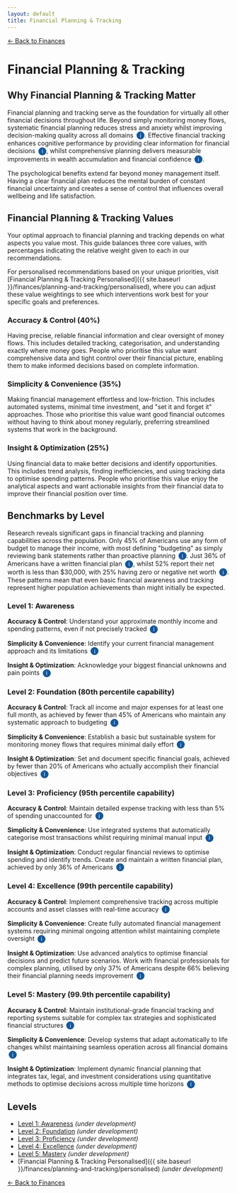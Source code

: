 ```yaml
---
layout: default
title: Financial Planning & Tracking
---
```


[← Back to Finances](../)
# Financial Planning & Tracking

## Why Financial Planning & Tracking Matter

Financial planning and tracking serve as the foundation for virtually all other financial decisions throughout life. Beyond simply monitoring money flows, systematic financial planning reduces stress and anxiety whilst improving decision-making quality across all domains <span class="info-icon" onclick="showReasoning('stress-reduction')">i</span>. Effective financial tracking enhances cognitive performance by providing clear information for financial decisions <span class="info-icon" onclick="showReasoning('cognitive-benefits')">i</span>, whilst comprehensive planning delivers measurable improvements in wealth accumulation and financial confidence <span class="info-icon" onclick="showReasoning('planning-benefits')">i</span>.

The psychological benefits extend far beyond money management itself. Having a clear financial plan reduces the mental burden of constant financial uncertainty and creates a sense of control that influences overall wellbeing and life satisfaction.

## Financial Planning & Tracking Values

Your optimal approach to financial planning and tracking depends on what aspects you value most. This guide balances three core values, with percentages indicating the relative weight given to each in our recommendations.

For personalised recommendations based on your unique priorities, visit [Financial Planning & Tracking Personalised]({{ site.baseurl }}/finances/planning-and-tracking/personalised), where you can adjust these value weightings to see which interventions work best for your specific goals and preferences.

### Accuracy & Control (40%)
Having precise, reliable financial information and clear oversight of money flows. This includes detailed tracking, categorisation, and understanding exactly where money goes. People who prioritise this value want comprehensive data and tight control over their financial picture, enabling them to make informed decisions based on complete information.

### Simplicity & Convenience (35%)
Making financial management effortless and low-friction. This includes automated systems, minimal time investment, and "set it and forget it" approaches. Those who prioritise this value want good financial outcomes without having to think about money regularly, preferring streamlined systems that work in the background.

### Insight & Optimization (25%)
Using financial data to make better decisions and identify opportunities. This includes trend analysis, finding inefficiencies, and using tracking data to optimise spending patterns. People who prioritise this value enjoy the analytical aspects and want actionable insights from their financial data to improve their financial position over time.

## Benchmarks by Level

Research reveals significant gaps in financial tracking and planning capabilities across the population. Only 45% of Americans use any form of budget to manage their income, with most defining "budgeting" as simply reviewing bank statements rather than proactive planning <span class="info-icon" onclick="showReasoning('budgeting-stats')">i</span>. Just 36% of Americans have a written financial plan <span class="info-icon" onclick="showReasoning('planning-stats')">i</span>, whilst 52% report their net worth is less than $30,000, with 25% having zero or negative net worth <span class="info-icon" onclick="showReasoning('net-worth-stats')">i</span>. These patterns mean that even basic financial awareness and tracking represent higher population achievements than might initially be expected.

### Level 1: Awareness

**Accuracy & Control**: Understand your approximate monthly income and spending patterns, even if not precisely tracked <span class="info-icon" onclick="showReasoning('level1-accuracy')">i</span>

**Simplicity & Convenience**: Identify your current financial management approach and its limitations <span class="info-icon" onclick="showReasoning('level1-simplicity')">i</span>

**Insight & Optimization**: Acknowledge your biggest financial unknowns and pain points <span class="info-icon" onclick="showReasoning('level1-insight')">i</span>

### Level 2: Foundation (80th percentile capability)

**Accuracy & Control**: Track all income and major expenses for at least one full month, as achieved by fewer than 45% of Americans who maintain any systematic approach to budgeting <span class="info-icon" onclick="showReasoning('level2-accuracy')">i</span>

**Simplicity & Convenience**: Establish a basic but sustainable system for monitoring money flows that requires minimal daily effort <span class="info-icon" onclick="showReasoning('level2-simplicity')">i</span>

**Insight & Optimization**: Set and document specific financial goals, achieved by fewer than 20% of Americans who actually accomplish their financial objectives <span class="info-icon" onclick="showReasoning('level2-insight')">i</span>

### Level 3: Proficiency (95th percentile capability)

**Accuracy & Control**: Maintain detailed expense tracking with less than 5% of spending unaccounted for <span class="info-icon" onclick="showReasoning('level3-accuracy')">i</span>

**Simplicity & Convenience**: Use integrated systems that automatically categorise most transactions whilst requiring minimal manual input <span class="info-icon" onclick="showReasoning('level3-simplicity')">i</span>

**Insight & Optimization**: Conduct regular financial reviews to optimise spending and identify trends. Create and maintain a written financial plan, achieved by only 36% of Americans <span class="info-icon" onclick="showReasoning('level3-insight')">i</span>

### Level 4: Excellence (99th percentile capability)

**Accuracy & Control**: Implement comprehensive tracking across multiple accounts and asset classes with real-time accuracy <span class="info-icon" onclick="showReasoning('level4-accuracy')">i</span>

**Simplicity & Convenience**: Create fully automated financial management systems requiring minimal ongoing attention whilst maintaining complete oversight <span class="info-icon" onclick="showReasoning('level4-simplicity')">i</span>

**Insight & Optimization**: Use advanced analytics to optimise financial decisions and predict future scenarios. Work with financial professionals for complex planning, utilised by only 37% of Americans despite 66% believing their financial planning needs improvement <span class="info-icon" onclick="showReasoning('level4-insight')">i</span>

### Level 5: Mastery (99.9th percentile capability)

**Accuracy & Control**: Maintain institutional-grade financial tracking and reporting systems suitable for complex tax strategies and sophisticated financial structures <span class="info-icon" onclick="showReasoning('level5-accuracy')">i</span>

**Simplicity & Convenience**: Develop systems that adapt automatically to life changes whilst maintaining seamless operation across all financial domains <span class="info-icon" onclick="showReasoning('level5-simplicity')">i</span>

**Insight & Optimization**: Implement dynamic financial planning that integrates tax, legal, and investment considerations using quantitative methods to optimise decisions across multiple time horizons <span class="info-icon" onclick="showReasoning('level5-insight')">i</span>

## Levels

- [Level 1: Awareness](level-1) *(under development)*
- [Level 2: Foundation](level-2) *(under development)*
- [Level 3: Proficiency](level-3) *(under development)*
- [Level 4: Excellence](level-4) *(under development)*
- [Level 5: Mastery](level-5) *(under development)*
- [Financial Planning & Tracking Personalised]({{ site.baseurl }}/finances/planning-and-tracking/personalised) *(under development)*

[← Back to Finances](../)

<style>
.info-icon {
    background-color: #155799;
    color: white;
    border-radius: 50%;
    width: 18px;
    height: 18px;
    display: inline-flex;
    align-items: center;
    justify-content: center;
    font-size: 12px;
    cursor: pointer;
    transition: background-color 0.3s;
    user-select: none;
    margin-left: 3px;
}

.info-icon:hover {
    background-color: #0d47a1;
}

.reasoning-popup {
    display: none;
    position: fixed;
    top: 50%;
    left: 50%;
    transform: translate(-50%, -50%);
    background: white;
    border: 1px solid #ddd;
    border-radius: 8px;
    padding: 20px;
    max-width: 500px;
    width: 90%;
    box-shadow: 0 4px 20px rgba(0,0,0,0.15);
    z-index: 1000;
}

.reasoning-popup.visible {
    display: block;
}

.popup-header {
    font-weight: bold;
    margin-bottom: 10px;
    color: #155799;
}

.popup-close {
    position: absolute;
    top: 10px;
    right: 15px;
    background: none;
    border: none;
    font-size: 20px;
    cursor: pointer;
    color: #666;
}

.popup-close:hover {
    color: #333;
}

.popup-overlay {
    display: none;
    position: fixed;
    top: 0;
    left: 0;
    width: 100%;
    height: 100%;
    background: rgba(0,0,0,0.5);
    z-index: 999;
}

.popup-overlay.visible {
    display: block;
}
</style>

<!-- Popup overlay -->
<div class="popup-overlay" id="popupOverlay" onclick="hideReasoning()"></div>

<!-- Reasoning popup -->
<div class="reasoning-popup" id="reasoningPopup">
    <button class="popup-close" onclick="hideReasoning()">×</button>
    <div class="popup-header" id="popupHeader"></div>
    <div id="popupContent"></div>
</div>

<script>
// Research data for info buttons
const researchData = {
    'stress-reduction': {
        title: 'Financial Planning Reduces Stress',
        content: 'Studies show that 74% of Americans feel stress over personal finances, but those with financial plans report significantly reduced anxiety and improved mental health. Financial planning helps address the psychological aspects of money management, with research indicating that planning provides clarity and organization that reduces the uncertainty driving financial stress. <a href="https://www.avaii.com/blog/how-financial-planning-can-reduce-stress" target="_blank">View research</a>'
    },
    'cognitive-benefits': {
        title: 'Financial Tracking Improves Decision Making',
        content: 'Research demonstrates that cognitive abilities directly influence financial decision-making quality, with individuals who have better information processing making substantially fewer financial mistakes. Financial tracking provides the clear, organised information needed for optimal cognitive processing, while uncertainty and incomplete information impair financial decision-making abilities. <a href="https://www.aeaweb.org/articles?id=10.1257/app.5.1.193" target="_blank">View study</a>'
    },
    'planning-benefits': {
        title: 'Financial Planning Delivers Measurable Benefits',
        content: 'International research across 15 territories shows that clients with financial plans report improved financial wellbeing and peace of mind (38%), financial confidence (37%), better understanding of financial matters (36%), and greater wealth growth (33%). Over half (51%) report that financial planning has positively impacted their mental health and family life. <a href="https://fpsb.org/about-financial-planning/the-value-of-financial-planning/" target="_blank">View research</a>'
    },
    'budgeting-stats': {
        title: 'Budgeting Statistics',
        content: 'The Penny Hoarder survey found that 55% of Americans do not use a budget to manage their income, with most who claim to budget simply reviewing bank statements rather than engaging in proactive planning. CFP Board research shows that while 43% believe they have a budget, most define budgeting as passive tracking rather than systematic planning.'
    },
    'planning-stats': {
        title: 'Financial Planning Statistics', 
        content: 'Charles Schwab Modern Wealth Survey reveals that just 36% of Americans have a written financial plan, despite widespread recognition of its benefits. Northwestern Mutual research shows that 66% of Americans believe their financial planning needs improvement, yet only 37% work with financial advisors.'
    },
    'net-worth-stats': {
        title: 'Net Worth Statistics',
        content: 'Clever Real Estate survey data shows that 52% of Americans report their net worth is less than $30,000, with about 25% having zero or negative net worth. This highlights how even basic financial tracking and goal-setting represent achievements beyond what most of the population currently maintains.'
    },
    'level1-accuracy': {
        title: 'Level 1 Accuracy & Control Reasoning',
        content: 'Level 1 focuses on basic awareness without requiring systematic tracking. Since 56% of Americans don\'t know how much they spent last month, simply understanding approximate income and spending patterns represents meaningful initial awareness for financial control.'
    },
    'level1-simplicity': {
        title: 'Level 1 Simplicity & Convenience Reasoning',
        content: 'Many people use informal or unsustainable financial management approaches. Identifying current methods and their limitations provides the foundation for developing more effective, convenient systems without requiring immediate changes.'
    },
    'level1-insight': {
        title: 'Level 1 Insight & Optimization Reasoning',
        content: 'Research shows that financial stress often stems from uncertainty about money. Acknowledging specific unknowns and pain points creates the awareness needed to prioritise which financial information would be most valuable to track and understand.'
    },
    'level2-accuracy': {
        title: 'Level 2 Accuracy & Control Reasoning',
        content: 'Only 45% of Americans use any systematic budgeting approach, making one month of comprehensive tracking a meaningful achievement. This represents the foundation needed for accurate financial awareness and the basis for all subsequent financial planning.'
    },
    'level2-simplicity': {
        title: 'Level 2 Simplicity & Convenience Reasoning',
        content: 'Sustainable systems are crucial since most people abandon complex tracking approaches. A basic but maintainable system that requires minimal daily effort addresses the primary barrier to financial tracking whilst building sustainable habits.'
    },
    'level2-insight': {
        title: 'Level 2 Insight & Optimization Reasoning',
        content: 'Research shows that while many Americans set financial goals, fewer than 20% actually achieve them. Documenting specific goals creates accountability and provides the direction needed for effective financial optimization and planning.'
    },
    'level3-accuracy': {
        title: 'Level 3 Accuracy & Control Reasoning',
        content: 'Detailed tracking with 95% accuracy represents sophisticated financial awareness that few Americans achieve. This level of precision enables informed decision-making and identifies spending patterns that casual tracking would miss, supporting the top 5% capability designation.'
    },
    'level3-simplicity': {
        title: 'Level 3 Simplicity & Convenience Reasoning',
        content: 'Automated categorisation systems represent advanced financial management that reduces manual effort whilst maintaining accuracy. This integration of technology with financial planning reflects sophisticated approach used by financial professionals and dedicated personal finance enthusiasts.'
    },
    'level3-insight': {
        title: 'Level 3 Insight & Optimization Reasoning',
        content: 'Regular financial reviews and written plans are achieved by only 36% of Americans, making this a clear marker of 95th percentile capability. Written plans provide the structure needed for systematic financial optimization and long-term financial success.'
    },
    'level4-accuracy': {
        title: 'Level 4 Accuracy & Control Reasoning',
        content: 'Comprehensive multi-account tracking with real-time accuracy reflects institutional-level financial management. This capability requires sophisticated tools and processes that only the most dedicated individuals maintain, representing true top 1% financial tracking ability.'
    },
    'level4-simplicity': {
        title: 'Level 4 Simplicity & Convenience Reasoning',
        content: 'Fully automated systems that maintain complete oversight represent the pinnacle of convenient financial management. This level requires significant setup and integration but delivers effortless ongoing financial management that few individuals achieve.'
    },
    'level4-insight': {
        title: 'Level 4 Insight & Optimization Reasoning',
        content: 'Advanced analytics and professional relationships represent sophisticated financial optimization. Despite 66% of Americans believing their planning needs improvement, only 37% work with advisors, making professional-level planning clearly a top 1% achievement.'
    },
    'level5-accuracy': {
        title: 'Level 5 Accuracy & Control Reasoning',
        content: 'Institutional-grade tracking suitable for complex tax strategies represents the highest level of financial accuracy and control. This capability is used by high-net-worth individuals and requires professional-level systems and expertise, clearly placing it in the top 0.1% of capability.'
    },
    'level5-simplicity': {
        title: 'Level 5 Simplicity & Convenience Reasoning',
        content: 'Systems that adapt automatically to life changes whilst maintaining seamless operation represent the most sophisticated financial management possible. This level of automation and integration requires significant resources and expertise to achieve and maintain.'
    },
    'level5-insight': {
        title: 'Level 5 Insight & Optimization Reasoning',
        content: 'Dynamic planning integrating tax, legal, and investment considerations using quantitative methods represents the highest level of financial optimization. This capability requires professional-level expertise and resources available to only the most sophisticated financial planners and wealthy individuals.'
    }
};

function showReasoning(key) {
    const data = researchData[key];
    if (data) {
        document.getElementById('popupHeader').textContent = data.title;
        document.getElementById('popupContent').innerHTML = data.content;
        document.getElementById('popupOverlay').classList.add('visible');
        document.getElementById('reasoningPopup').classList.add('visible');
    }
}

function hideReasoning() {
    document.getElementById('popupOverlay').classList.remove('visible');
    document.getElementById('reasoningPopup').classList.remove('visible');
}

// Close popup with Escape key
document.addEventListener('keydown', function(e) {
    if (e.key === 'Escape') {
        hideReasoning();
    }
});
</script>
